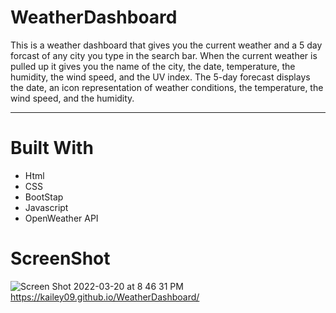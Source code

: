 # WeatherDashboard
This is a weather dashboard that gives you the current weather and a 5 day forcast of any city you type in the search bar. When the current weather is pulled up it gives you the name of the city, the date, temperature, the humidity, the wind speed, and the UV index. The 5-day forecast displays the date, an icon representation of weather conditions, the temperature, the wind speed, and the humidity. 
 ***
# Built With 
* Html
* CSS
* BootStap
* Javascript
* OpenWeather API
# ScreenShot
![Screen Shot 2022-03-20 at 8 46 31 PM](https://user-images.githubusercontent.com/98546041/159195720-641359db-b333-48cf-ae49-cb292dd2061e.png)
 https://kailey09.github.io/WeatherDashboard/
